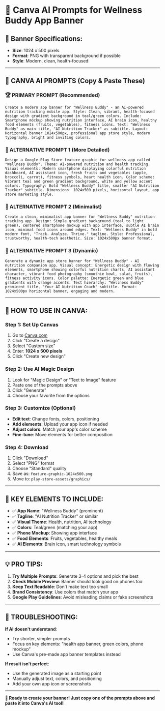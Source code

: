 # 🎨 Canva AI Prompts for Wellness Buddy App Banner

## 📐 **Banner Specifications:**
- **Size**: 1024 x 500 pixels
- **Format**: PNG with transparent background if possible
- **Style**: Modern, clean, health-focused

---

## 🤖 **CANVA AI PROMPTS** (Copy & Paste These)

### **🏆 PRIMARY PROMPT (Recommended)**
```
Create a modern app banner for "Wellness Buddy" - an AI-powered nutrition tracking mobile app. Style: Clean, vibrant, health-focused design with gradient background in teal/green colors. Include: Smartphone mockup showing nutrition interface, AI brain icon, healthy food elements (fruits, vegetables), fitness icons. Text: "Wellness Buddy" as main title, "AI Nutrition Tracker" as subtitle. Layout: Horizontal banner 1024x500px, professional app store style, modern typography, bright and inviting colors.
```

### **🌟 ALTERNATIVE PROMPT 1 (More Detailed)**
```
Design a Google Play Store feature graphic for wellness app called "Wellness Buddy". Theme: AI-powered nutrition and health tracking. Visual elements: Modern smartphone displaying colorful nutrition dashboard, AI assistant icon, fresh fruits and vegetables (apple, broccoli, carrot), fitness symbols, heart health icon. Color scheme: Vibrant teal and green gradient background, white and yellow accent colors. Typography: Bold "Wellness Buddy" title, smaller "AI Nutrition Tracker" subtitle. Dimensions: 1024x500 pixels, horizontal layout, app store marketing style.
```

### **🎯 ALTERNATIVE PROMPT 2 (Minimalist)**
```
Create a clean, minimalist app banner for "Wellness Buddy" nutrition tracking app. Design: Simple gradient background (teal to light green), centered smartphone mockup with app interface, subtle AI brain icon, minimal food icons around edges. Text: "Wellness Buddy" in bold modern font, "Track. Analyze. Thrive." tagline. Style: Professional, trustworthy, health-tech aesthetic. Size: 1024x500px banner format.
```

### **🚀 ALTERNATIVE PROMPT 3 (Dynamic)**
```
Generate a dynamic app store banner for "Wellness Buddy" - AI nutrition companion app. Visual concept: Energetic design with flowing elements, smartphone showing colorful nutrition charts, AI assistant character, vibrant food photography (smoothie bowl, salad, fruits), fitness activity icons. Color palette: Energetic green and blue gradients with orange accents. Text hierarchy: "Wellness Buddy" prominent title, "Your AI Nutrition Coach" subtitle. Format: 1024x500px horizontal banner, engaging and modern.
```

---

## 🎨 **HOW TO USE IN CANVA:**

### **Step 1: Set Up Canvas**
1. Go to [Canva.com](https://canva.com)
2. Click "Create a design"
3. Select "Custom size" 
4. Enter: **1024 x 500 pixels**
5. Click "Create new design"

### **Step 2: Use AI Magic Design**
1. Look for "Magic Design" or "Text to Image" feature
2. Paste one of the prompts above
3. Click "Generate"
4. Choose your favorite from the options

### **Step 3: Customize (Optional)**
- **Edit text**: Change fonts, colors, positioning
- **Add elements**: Upload your app icon if needed
- **Adjust colors**: Match your app's color scheme
- **Fine-tune**: Move elements for better composition

### **Step 4: Download**
1. Click "Download" 
2. Select "PNG" format
3. Choose "Standard" quality
4. Save as: `feature-graphic-1024x500.png`
5. Move to: `play-store-assets/graphics/`

---

## 🎯 **KEY ELEMENTS TO INCLUDE:**

- ✅ **App Name**: "Wellness Buddy" (prominent)
- ✅ **Tagline**: "AI Nutrition Tracker" or similar
- ✅ **Visual Theme**: Health, nutrition, AI technology
- ✅ **Colors**: Teal/green (matching your app)
- ✅ **Phone Mockup**: Showing app interface
- ✅ **Food Elements**: Fruits, vegetables, healthy meals
- ✅ **AI Elements**: Brain icon, smart technology symbols

---

## 💡 **PRO TIPS:**

1. **Try Multiple Prompts**: Generate 3-4 options and pick the best
2. **Check Mobile Preview**: Banner should look good on phones too
3. **Keep Text Readable**: Don't make text too small
4. **Brand Consistency**: Use colors that match your app
5. **Google Play Guidelines**: Avoid misleading claims or fake screenshots

---

## 🔧 **TROUBLESHOOTING:**

**If AI doesn't understand**:
- Try shorter, simpler prompts
- Focus on key elements: "health app banner, green colors, phone mockup"
- Use Canva's pre-made app banner templates instead

**If result isn't perfect**:
- Use the generated image as a starting point
- Manually adjust text, colors, and positioning
- Add your own app icon or screenshots

---

**🎉 Ready to create your banner! Just copy one of the prompts above and paste it into Canva's AI tool!**
